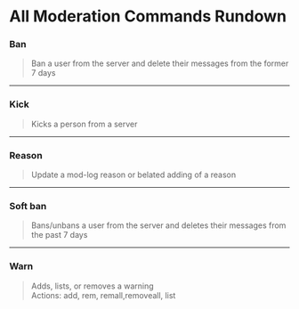 # All Moderation Commands Rundown

### Ban

> Ban a user from the server and delete their messages from the former 7 days

---

### Kick

> Kicks a person from a server

---

### Reason

> Update a mod-log reason or belated adding of a reason

---

### Soft ban

> Bans/unbans a user from the server and deletes their messages from the past 7 days

---

### Warn

> Adds, lists, or removes a warning  
> Actions: add, rem, remall,removeall, list




